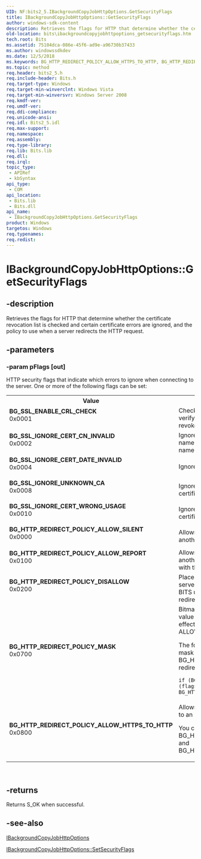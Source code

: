 ```yaml
---
UID: NF:bits2_5.IBackgroundCopyJobHttpOptions.GetSecurityFlags
title: IBackgroundCopyJobHttpOptions::GetSecurityFlags
author: windows-sdk-content
description: Retrieves the flags for HTTP that determine whether the certificate revocation list is checked and certain certificate errors are ignored, and the policy to use when a server redirects the HTTP request.
old-location: bits\ibackgroundcopyjobhttpoptions_getsecurityflags.htm
tech.root: Bits
ms.assetid: 75104dca-086e-45f6-ad9e-a96730b37433
ms.author: windowssdkdev
ms.date: 12/5/2018
ms.keywords: BG_HTTP_REDIRECT_POLICY_ALLOW_HTTPS_TO_HTTP, BG_HTTP_REDIRECT_POLICY_ALLOW_REPORT, BG_HTTP_REDIRECT_POLICY_ALLOW_SILENT, BG_HTTP_REDIRECT_POLICY_DISALLOW, BG_HTTP_REDIRECT_POLICY_MASK, BG_SSL_ENABLE_CRL_CHECK, BG_SSL_IGNORE_CERT_CN_INVALID, BG_SSL_IGNORE_CERT_DATE_INVALID, BG_SSL_IGNORE_CERT_WRONG_USAGE, BG_SSL_IGNORE_UNKNOWN_CA, GetSecurityFlags, GetSecurityFlags method [BITS], GetSecurityFlags method [BITS],IBackgroundCopyJobHttpOptions interface, IBackgroundCopyJobHttpOptions interface [BITS],GetSecurityFlags method, IBackgroundCopyJobHttpOptions.GetSecurityFlags, IBackgroundCopyJobHttpOptions::GetSecurityFlags, bits.ibackgroundcopyjobhttpoptions_getsecurityflags, bits2_5/IBackgroundCopyJobHttpOptions::GetSecurityFlags
ms.topic: method
req.header: bits2_5.h
req.include-header: Bits.h
req.target-type: Windows
req.target-min-winverclnt: Windows Vista
req.target-min-winversvr: Windows Server 2008
req.kmdf-ver: 
req.umdf-ver: 
req.ddi-compliance: 
req.unicode-ansi: 
req.idl: Bits2_5.idl
req.max-support: 
req.namespace: 
req.assembly: 
req.type-library: 
req.lib: Bits.lib
req.dll: 
req.irql: 
topic_type:
 - APIRef
 - kbSyntax
api_type:
 - COM
api_location:
 - Bits.lib
 - Bits.dll
api_name:
 - IBackgroundCopyJobHttpOptions.GetSecurityFlags
product: Windows
targetos: Windows
req.typenames: 
req.redist: 
---
```


# IBackgroundCopyJobHttpOptions::GetSecurityFlags


## -description


Retrieves the flags for HTTP that determine whether the certificate revocation list is checked and certain certificate errors are ignored, and the policy to use when a server redirects the HTTP request.


## -parameters




### -param pFlags [out]

HTTP security flags that indicate which errors to ignore when connecting to the server. One or more of the following flags can be set:

<table>
<tr>
<th>Value</th>
<th>Meaning</th>
</tr>
<tr>
<td width="40%"><a id="BG_SSL_ENABLE_CRL_CHECK"></a><a id="bg_ssl_enable_crl_check"></a><dl>
<dt><b>BG_SSL_ENABLE_CRL_CHECK</b></dt>
<dt>0x0001</dt>
</dl>
</td>
<td width="60%">
Check the certificate revocation list (CRL) to verify that the server certificate has not been revoked.

</td>
</tr>
<tr>
<td width="40%"><a id="BG_SSL_IGNORE_CERT_CN_INVALID"></a><a id="bg_ssl_ignore_cert_cn_invalid"></a><dl>
<dt><b>BG_SSL_IGNORE_CERT_CN_INVALID</b></dt>
<dt>0x0002</dt>
</dl>
</td>
<td width="60%">
Ignores errors caused when the certificate host name of the server does not match the host name in the request.

</td>
</tr>
<tr>
<td width="40%"><a id="BG_SSL_IGNORE_CERT_DATE_INVALID"></a><a id="bg_ssl_ignore_cert_date_invalid"></a><dl>
<dt><b>BG_SSL_IGNORE_CERT_DATE_INVALID</b></dt>
<dt>0x0004</dt>
</dl>
</td>
<td width="60%">
Ignores errors caused by an expired certificate.

</td>
</tr>
<tr>
<td width="40%"><a id="BG_SSL_IGNORE_UNKNOWN_CA"></a><a id="bg_ssl_ignore_unknown_ca"></a><dl>
<dt><b>BG_SSL_IGNORE_UNKNOWN_CA</b></dt>
<dt>0x0008</dt>
</dl>
</td>
<td width="60%">
Ignore errors associated with an unknown  certification authority (CA).

</td>
</tr>
<tr>
<td width="40%"><a id="BG_SSL_IGNORE_CERT_WRONG_USAGE"></a><a id="bg_ssl_ignore_cert_wrong_usage"></a><dl>
<dt><b>BG_SSL_IGNORE_CERT_WRONG_USAGE</b></dt>
<dt>0x0010</dt>
</dl>
</td>
<td width="60%">
Ignore errors associated with the use of a certificate.

</td>
</tr>
<tr>
<td width="40%"><a id="BG_HTTP_REDIRECT_POLICY_ALLOW_SILENT"></a><a id="bg_http_redirect_policy_allow_silent"></a><dl>
<dt><b>BG_HTTP_REDIRECT_POLICY_ALLOW_SILENT</b></dt>
<dt>0x0000</dt>
</dl>
</td>
<td width="60%">
Allows the server to redirect your request to another server. This is the default.

</td>
</tr>
<tr>
<td width="40%"><a id="BG_HTTP_REDIRECT_POLICY_ALLOW_REPORT"></a><a id="bg_http_redirect_policy_allow_report"></a><dl>
<dt><b>BG_HTTP_REDIRECT_POLICY_ALLOW_REPORT</b></dt>
<dt>0x0100</dt>
</dl>
</td>
<td width="60%">
Allows the server to redirect your request to another server. BITS updates the remote name with the final URL.

</td>
</tr>
<tr>
<td width="40%"><a id="BG_HTTP_REDIRECT_POLICY_DISALLOW"></a><a id="bg_http_redirect_policy_disallow"></a><dl>
<dt><b>BG_HTTP_REDIRECT_POLICY_DISALLOW</b></dt>
<dt>0x0200</dt>
</dl>
</td>
<td width="60%">
Places the job in the fatal error state when the server redirects your request to another server. BITS updates the remote name with the redirected URL.

</td>
</tr>
<tr>
<td width="40%"><a id="BG_HTTP_REDIRECT_POLICY_MASK"></a><a id="bg_http_redirect_policy_mask"></a><dl>
<dt><b>BG_HTTP_REDIRECT_POLICY_MASK</b></dt>
<dt>0x0700</dt>
</dl>
</td>
<td width="60%">
Bitmask that you can use with the security flag value to determine which redirect policy is in effect. It does not include the flag ALLOW_HTTPS_TO_HTTP.

The following example shows how to use this mask to test for the BG_HTTP_REDIRECT_POLICY_DISALLOW redirection policy.

<code>if (BG_HTTP_REDIRECT_POLICY_DISALLOW == (flags &amp; BG_HTTP_REDIRECT_POLICY_MASK))</code>

</td>
</tr>
<tr>
<td width="40%"><a id="BG_HTTP_REDIRECT_POLICY_ALLOW_HTTPS_TO_HTTP"></a><a id="bg_http_redirect_policy_allow_https_to_http"></a><dl>
<dt><b>BG_HTTP_REDIRECT_POLICY_ALLOW_HTTPS_TO_HTTP</b></dt>
<dt>0x0800</dt>
</dl>
</td>
<td width="60%">
Allows the server to redirect an HTTPS request to an HTTP URL.

You can combine this flag with BG_HTTP_REDIRECT_POLICY_ALLOW_SILENT and BG_HTTP_REDIRECT_POLICY_ALLOW_REPORT. 

</td>
</tr>
</table>
 


## -returns



Returns S_OK when successful.




## -see-also




<a href="https://msdn.microsoft.com/d8ccf65d-a4f1-44d9-9903-43e5529f1f29">IBackgroundCopyJobHttpOptions</a>



<a href="https://msdn.microsoft.com/afac84cb-28ab-4c80-ab39-eefe450ae3e5">IBackgroundCopyJobHttpOptions::SetSecurityFlags</a>
 

 

